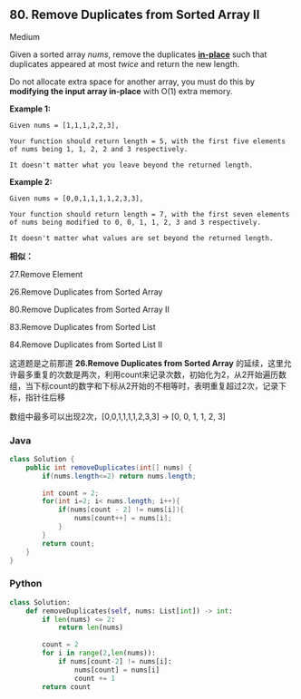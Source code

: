 ## 80. Remove Duplicates from Sorted Array II

Medium

Given a sorted array *nums*, remove the duplicates [**in-place**](https://en.wikipedia.org/wiki/In-place_algorithm) such that duplicates appeared at most *twice* and return the new length.

Do not allocate extra space for another array, you must do this by **modifying the input array in-place** with O(1) extra memory.

**Example 1:**

```
Given nums = [1,1,1,2,2,3],

Your function should return length = 5, with the first five elements of nums being 1, 1, 2, 2 and 3 respectively.

It doesn't matter what you leave beyond the returned length.
```

**Example 2:**

```
Given nums = [0,0,1,1,1,1,2,3,3],

Your function should return length = 7, with the first seven elements of nums being modified to 0, 0, 1, 1, 2, 3 and 3 respectively.

It doesn't matter what values are set beyond the returned length.
```

**相似：**

27.Remove Element

26.Remove Duplicates from Sorted Array

80.Remove Duplicates from Sorted Array II

83.Remove Duplicates from Sorted List

84.Remove Duplicates from Sorted List II

这道题是之前那道 **26.Remove Duplicates from Sorted Array** 的延续，这里允许最多重复的次数是两次，利用count来记录次数，初始化为2，从2开始遍历数组，当下标count的数字和下标从2开始的不相等时，表明重复超过2次，记录下标，指针往后移

数组中最多可以出现2次，[0,0,1,1,1,1,2,3,3] -> [0, 0, 1, 1, 2, 3]

### Java

```java
class Solution {
    public int removeDuplicates(int[] nums) {
        if(nums.length<=2) return nums.length;
        
        int count = 2;
        for(int i=2; i< nums.length; i++){
            if(nums[count - 2] != nums[i]){
                nums[count++] = nums[i];
            }
        }
        return count;
    }
}
```

### Python

```python
class Solution:
    def removeDuplicates(self, nums: List[int]) -> int:
        if len(nums) <= 2:
            return len(nums)
        
        count = 2
        for i in range(2,len(nums)):
            if nums[count-2] != nums[i]:
                nums[count] = nums[i]
                count += 1
        return count
```


